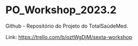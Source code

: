 # PO_Workshop_2023.2

Github - Repositório do Projeto do TotalSaúdeMed.

Link: https://trello.com/b/oztWgDjM/sexta-workshop
